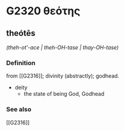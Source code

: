 # G2320 θεότης

## theótēs

_(theh-ot'-ace | theh-OH-tase | thay-OH-tase)_

### Definition

from [[G2316]]; divinity (abstractly); godhead.

- deity
  - the state of being God, Godhead

### See also

[[G2316]]

